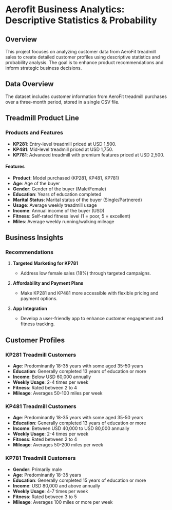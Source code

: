 # Aerofit Business Analytics: Descriptive Statistics & Probability

## Overview
This project focuses on analyzing customer data from AeroFit treadmill sales to create detailed customer profiles using descriptive statistics and probability analysis. The goal is to enhance product recommendations and inform strategic business decisions.

## Data Overview
The dataset includes customer information from AeroFit treadmill purchases over a three-month period, stored in a single CSV file.

## Treadmill Product Line
### Products and Features
- **KP281**: Entry-level treadmill priced at USD 1,500.
- **KP481**: Mid-level treadmill priced at USD 1,750.
- **KP781**: Advanced treadmill with premium features priced at USD 2,500.

#### Features
- **Product**: Model purchased (KP281, KP481, KP781)
- **Age**: Age of the buyer
- **Gender**: Gender of the buyer (Male/Female)
- **Education**: Years of education completed
- **Marital Status**: Marital status of the buyer (Single/Partnered)
- **Usage**: Average weekly treadmill usage
- **Income**: Annual income of the buyer (USD)
- **Fitness**: Self-rated fitness level (1 = poor, 5 = excellent)
- **Miles**: Average weekly running/walking mileage

## Business Insights
### Recommendations
1. **Targeted Marketing for KP781**
   - Address low female sales (18%) through targeted campaigns.
   
2. **Affordability and Payment Plans**
   - Make KP281 and KP481 more accessible with flexible pricing and payment options.
   
3. **App Integration**
   - Develop a user-friendly app to enhance customer engagement and fitness tracking.

## Customer Profiles
### KP281 Treadmill Customers
- **Age**: Predominantly 18-35 years with some aged 35-50 years
- **Education**: Generally completed 13 years of education or more
- **Income**: Below USD 60,000 annually
- **Weekly Usage**: 2-4 times per week
- **Fitness**: Rated between 2 to 4
- **Mileage**: Averages 50-100 miles per week

### KP481 Treadmill Customers
- **Age**: Predominantly 18-35 years with some aged 35-50 years
- **Education**: Generally completed 13 years of education or more
- **Income**: Between USD 40,000 to USD 80,000 annually
- **Weekly Usage**: 2-4 times per week
- **Fitness**: Rated between 2 to 4
- **Mileage**: Averages 50-200 miles per week

### KP781 Treadmill Customers
- **Gender**: Primarily male
- **Age**: Predominantly 18-35 years
- **Education**: Generally completed 15 years of education or more
- **Income**: USD 80,000 and above annually
- **Weekly Usage**: 4-7 times per week
- **Fitness**: Rated between 3 to 5
- **Mileage**: Averages 100 miles or more per week
